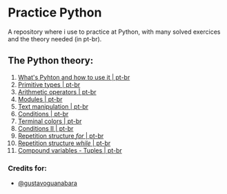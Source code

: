 # Practice Python
A repository where i use to practice at Python, with many solved exercices and the theory needed (in pt-br). 

## The Python theory:
1. [What's Pyhton and how to use it | pt-br](https://github.com/o-Ian/Practice-Python/blob/main/Installing%20Python/What's%20Python%20and%20how%20to%20use%20it%20(pt-br).pdf)
2. [Primitive types | pt-br](https://github.com/o-Ian/Practice-Python/blob/main/Primitive%20types%20and%20data%20output/Primitive%20types%20(pt-br).pdf)
3. [Arithmetic operators | pt-br](https://github.com/o-Ian/Practice-Python/blob/main/Arithmetic%20operators/Arithmetic%20operators%20(pt-br).pdf)
4. [Modules | pt-br](https://github.com/o-Ian/Practice-Python/blob/main/Utilizing%20modules/Modules.pdf)
5. [Text manipulation | pt-br](https://github.com/o-Ian/Practice-Python/blob/main/Text%20manipulation/Text%20manipulation.pdf)
6. [Conditions | pt-br](https://github.com/o-Ian/Practice-Python/blob/main/Conditions/if-else.pdf)
7. [Terminal colors | pt-br](https://github.com/o-Ian/Practice-Python/blob/main/Terminal%20colors/Terminal%20colors.pdf)
8. [Conditions II | pt-br](https://github.com/o-Ian/Practice-Python/blob/main/Conditions/if-else.pdf)
9. [Repetition structure *for* | pt-br](https://github.com/o-Ian/Practice-Python/blob/main/Repetition%20structure%20for/For%20structure%20(pt-br).pdf)
10. [Repetition structure *while* | pt-br](https://github.com/o-Ian/Practice-Python/blob/main/Repetition%20structure%20while/While%20repetition%20(pt-br).pdf)
11. [Compound variables - Tuples | pt-br](https://github.com/o-Ian/Practice-Python/blob/main/Tuples/Compound%20variables%20-%20TUPLES%20(pt-br).pdf)

### Credits for:  
* [@gustavoguanabara](https://github.com/gustavoguanabara)

